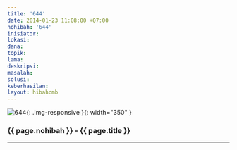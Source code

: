 ```yaml
---
title: '644'
date: 2014-01-23 11:08:00 +07:00
nohibah: '644'
inisiator:
lokasi:
dana:
topik:
lama:
deskripsi:
masalah:
solusi:
keberhasilan:
layout: hibahcmb
---
```


![644](/static/img/hibahcmb/644.png){: .img-responsive }{: width="350" }

### {{ page.nohibah }} - {{ page.title }}

---
